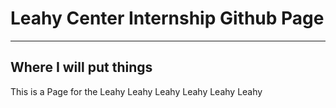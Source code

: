 # Leahy Center Internship Github Page
***
## Where I will put things

This is a Page for the Leahy Leahy Leahy Leahy Leahy Leahy
